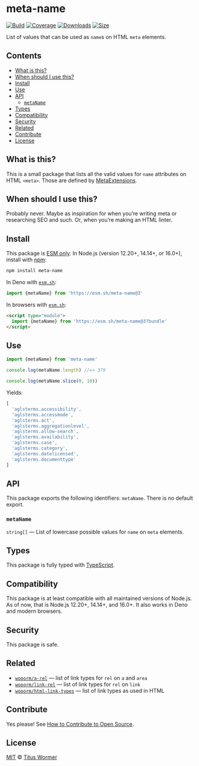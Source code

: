 # meta-name

[![Build][build-badge]][build]
[![Coverage][coverage-badge]][coverage]
[![Downloads][downloads-badge]][downloads]
[![Size][size-badge]][size]

List of values that can be used as `name`s on HTML `meta` elements.

## Contents

*   [What is this?](#what-is-this)
*   [When should I use this?](#when-should-i-use-this)
*   [Install](#install)
*   [Use](#use)
*   [API](#api)
    *   [`metaName`](#metaname)
*   [Types](#types)
*   [Compatibility](#compatibility)
*   [Security](#security)
*   [Related](#related)
*   [Contribute](#contribute)
*   [License](#license)

## What is this?

This is a small package that lists all the valid values for `name` attributes on
HTML `<meta>`.
Those are defined by [MetaExtensions][extensions].

## When should I use this?

Probably never.
Maybe as inspiration for when you’re writing meta or researching SEO and such.
Or, when you’re making an HTML linter.

## Install

This package is [ESM only][esm].
In Node.js (version 12.20+, 14.14+, or 16.0+), install with [npm][]:

```sh
npm install meta-name
```

In Deno with [`esm.sh`][esmsh]:

```js
import {metaName} from 'https://esm.sh/meta-name@3'
```

In browsers with [`esm.sh`][esmsh]:

```html
<script type="module">
  import {metaName} from 'https://esm.sh/meta-name@3?bundle'
</script>
```

## Use

```js
import {metaName} from 'meta-name'

console.log(metaName.length) //=> 379

console.log(metaName.slice(0, 10))
```

Yields:

```js
[
  'aglsterms.accessibility',
  'aglsterms.accessmode',
  'aglsterms.act',
  'aglsterms.aggregationlevel',
  'aglsterms.allow-search',
  'aglsterms.availability',
  'aglsterms.case',
  'aglsterms.category',
  'aglsterms.datelicensed',
  'aglsterms.documenttype'
]
```

## API

This package exports the following identifiers: `metaName`.
There is no default export.

### `metaName`

`string[]` — List of lowercase possible values for `name` on `meta` elements.

## Types

This package is fully typed with [TypeScript][].

## Compatibility

This package is at least compatible with all maintained versions of Node.js.
As of now, that is Node.js 12.20+, 14.14+, and 16.0+.
It also works in Deno and modern browsers.

## Security

This package is safe.

## Related

*   [`wooorm/a-rel`](https://github.com/wooorm/a-rel)
    — list of link types for `rel` on `a` and `area`
*   [`wooorm/link-rel`](https://github.com/wooorm/link-rel)
    — list of link types for `rel` on `link`
*   [`wooorm/html-link-types`](https://github.com/wooorm/html-link-types)
    — list of link types as used in HTML

## Contribute

Yes please!
See [How to Contribute to Open Source][contribute].

## License

[MIT][license] © [Titus Wormer][author]

<!-- Definition -->

[build-badge]: https://github.com/wooorm/meta-name/workflows/main/badge.svg

[build]: https://github.com/wooorm/meta-name/actions

[coverage-badge]: https://img.shields.io/codecov/c/github/wooorm/meta-name.svg

[coverage]: https://codecov.io/github/wooorm/meta-name

[downloads-badge]: https://img.shields.io/npm/dm/meta-name.svg

[downloads]: https://www.npmjs.com/package/meta-name

[size-badge]: https://img.shields.io/bundlephobia/minzip/meta-name.svg

[size]: https://bundlephobia.com/result?p=meta-name

[npm]: https://docs.npmjs.com/cli/install

[esmsh]: https://esm.sh

[license]: license

[author]: https://wooorm.com

[esm]: https://gist.github.com/sindresorhus/a39789f98801d908bbc7ff3ecc99d99c

[typescript]: https://www.typescriptlang.org

[contribute]: https://opensource.guide/how-to-contribute/

[extensions]: https://wiki.whatwg.org/wiki/MetaExtensions
